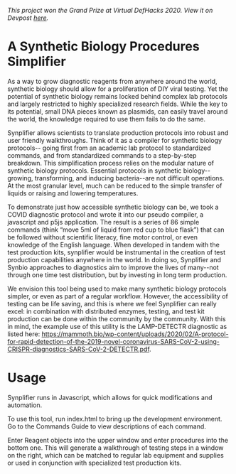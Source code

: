 
_This project won the Grand Prize at Virtual DefHacks 2020. View it on Devpost [here](https://devpost.com/software/synplifier)._

# A Synthetic Biology Procedures Simplifier

As a way to grow diagnostic reagents from anywhere around the world, synthetic biology should allow for a proliferation of DIY viral testing. Yet the potential of synthetic biology remains locked behind complex lab protocols and largely restricted to highly specialized research fields. While the key to its potential, small DNA pieces known as plasmids, can easily travel around the world, the knowledge required to use them fails to do the same.

Synplifier allows scientists to translate production protocols into robust and user friendly walkthroughs. Think of it as a compiler for synthetic biology protocols-- going first from an academic lab protocol to standardized commands, and from standardized commands to a step-by-step breakdown. This simplification process relies on the modular nature of synthetic biology protocols. Essential protocols in synthetic biology-- growing, transforming, and inducing bacteria--are not difficult operations. At the most granular level, much can be reduced to the simple transfer of liquids or raising and lowering temperatures.

To demonstrate just how accessible synthetic biology can be, we took a COVID diagnostic protocol and wrote it into our pseudo compiler, a javascript and p5js application. The result is a series of 86 simple commands (think “move 5ml of liquid from red cup to blue flask”) that can be followed without scientific literacy, fine motor control, or even knowledge of the English language. When developed in tandem with the test production kits, synplifier would be instrumental in the creation of test production capabilities anywhere in the world. In doing so, Synplifier and Synbio approaches to diagnostics aim to improve the lives of many--not through one time test distribution, but by investing in long term production.

We envision this tool being used to make many synthetic biology protocols simpler, or even as part of a regular workflow. However, the accessibility of testing can be life saving, and this is where we feel Synplifier can really excel: in combination with distributed enzymes, testing, and test kit production can be done within the community by the community. With this in mind, the example use of this utility is the LAMP-DETECTR diagnostic as listed here: https://mammoth.bio/wp-content/uploads/2020/02/A-protocol-for-rapid-detection-of-the-2019-novel-coronavirus-SARS-CoV-2-using-CRISPR-diagnostics-SARS-CoV-2-DETECTR.pdf. 


# Usage 

Synplifier runs in Javascript, which allows for quick modifications and automation.

To use this tool, run index.html to bring up the development environment. Go to the Commands Guide to view descriptions of each command.

Enter Reagent objects into the upper window and enter procedures into the bottom one. This will generate a walkthrough of testing steps in a window on the right, which can be matched to regular lab equipment and supplies or used in conjunction with specialized test production kits.


